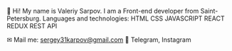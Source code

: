 👋 Hi! My name is Valeriy Sarpov.
I am a Front-end developer from Saint-Petersburg.
Languages and technologies:
HTML CSS JAVASCRIPT REACT REDUX REST API

✉ Mail me: sergey31karpov@gmail.com
💬 Telegram, Instagram
